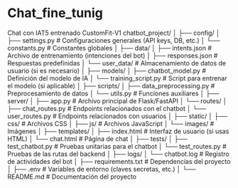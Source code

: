 # Chat_fine_tunig
Chat con IAT5 entrenado CustomFit-V1
chatbot_project/
│
├── config/
│   ├── settings.py           # Configuraciones generales (API keys, DB, etc.)
│   └── constants.py          # Constantes globales
│
├── data/
│   ├── intents.json          # Archivo de entrenamiento (intenciones del bot)
│   ├── responses.json        # Respuestas predefinidas
│   └── user_data/            # Almacenamiento de datos de usuario (si es necesario)
│
├── models/
│   ├── chatbot_model.py      # Definición del modelo de IA
│   └── training_script.py    # Script para entrenar el modelo (si aplicable)
│
├── scripts/
│   ├── data_preprocessing.py # Preprocesamiento de datos
│   └── utils.py              # Funciones auxiliares
│
├── server/
│   ├── app.py                # Archivo principal de Flask/FastAPI
│   └── routes/
│       ├── chat_routes.py    # Endpoints relacionados con el chatbot
│       └── user_routes.py    # Endpoints relacionados con usuarios
│
├── static/
│   ├── css/                  # Archivos CSS
│   ├── js/                   # Archivos JavaScript
│   └── images/               # Imágenes
│
├── templates/
│   ├── index.html            # Interfaz de usuario (si usas HTML)
│   └── chat.html             # Página de chat
│
├── tests/
│   ├── test_chatbot.py       # Pruebas unitarias para el chatbot
│   └── test_routes.py        # Pruebas de las rutas del backend
│
├── logs/
│   └── chatbot.log           # Registro de actividades del bot
│
├── requirements.txt          # Dependencias del proyecto
│
├── .env                      # Variables de entorno (claves secretas, etc.)
│
└── README.md                 # Documentación del proyecto
